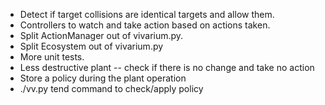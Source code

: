 * Detect if target collisions are identical targets and allow them.
* Controllers to watch and take action based on actions taken.
* Split ActionManager out of vivarium.py.
* Split Ecosystem out of vivarium.py
* More unit tests.
* Less destructive plant -- check if there is no change and take no action
* Store a policy during the plant operation
* ./vv.py tend command to check/apply policy
